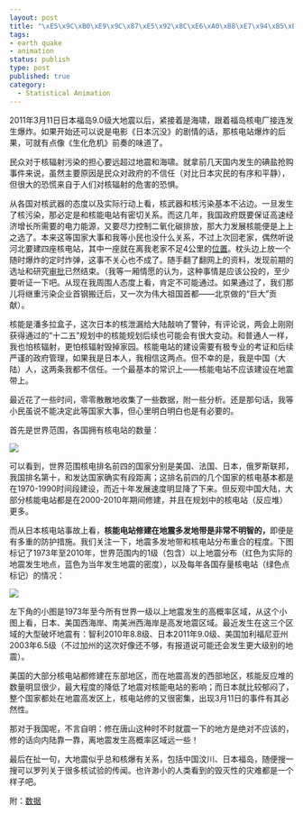 ```yaml
--- 
layout: post
title: "\xE5\x9C\xB0\xE9\x9C\x87\xE5\x92\x8C\xE6\xA0\xB8\xE7\x94\xB5\xE7\xAB\x99\xE7\x9A\x84\xE4\xB8\x96\xE7\x95\x8C\xE8\x8C\x83\xE5\x9B\xB4\xE5\x88\x86\xE5\xB8\x83"
tags: 
- earth quake
- animation
status: publish
type: post
published: true
category:
  - Statistical Animation
---
```

2011年3月11日日本福岛9.0级大地震以后，紧接着是海啸，跟着福岛核电厂接连发生爆炸。如果开始还可以说是电影《日本沉没》的剧情的话，那核电站爆炸的后果，可就有点像《生化危机》前奏的味道了。

民众对于核辐射污染的担心要远超过地震和海啸。就拿前几天国内发生的碘盐抢购事件来说，虽然主要原因是民众对政府的不信任（对比日本灾民的有序和平静），但很大的恐慌来自于人们对核辐射的危害的恐惧。

从各国对核武器的态度以及实际行动上看，核武器和核污染基本不沾边。一旦发生了核污染，那必定是和核能电站有密切关系。而这几年，我国政府既要保证高速经济增长所需要的电力能源，又要尽力控制二氧化碳排放，那大力发展核能便是上上之选了。本来这等国家大事和我等小民也没什么关系，不过上次回老家，偶然听说河北要建四座核电站，其中一座就在离我老家不足4公里的<a href="http://tieba.baidu.com/f?kz=920041773" target="_blank">位置</a>。枕头边上放一个随时爆炸的定时炸弹，这事不关心也不成了。随手翻了翻网上的资料，发现前期的选址和研究<a href="http://www.tsdrc.gov.cn/uploads/allimg/101126/1_101126151116_1.jpg" target="_blank">审批</a>已然结束。（我等一厢情愿的认为，这种事情是应该公投的，至少要听证一下吧。从现在我周围人态度上看，肯定不可能通过。如果通过了，我们那儿将继重污染企业首钢搬迁后，又一次为伟大祖国首都——北京做的“巨大”贡献）。

核能是潘多拉盒子，这次日本的核泄漏给大陆敲响了警钟，有评论说，两会上刚刚获得通过的“十二五”规划中的核能规划后续也可能会有很大变动。和普通人一样，我也怕核辐射，更怕核辐射毁掉家园。核能电站的建设需要有极专业的考证和后续严谨的政府管理，如果我是日本人，我相信这两点。但不幸的是，我是中国（大陆）人，这两条我都不信任。一个最基本的常识上——核能电站不应该建设在地震带上。

最近花了一些时间，零零散散地收集了一些数据，附一些分析。还是那句话，我等小民虽说不能决定此等国家大事，但心里明白明白也是有必要的。

首先是世界范围，各国拥有核电站的数量：

![](http://i.imgur.com/zM11z.png)

可以看到，世界范围核电排名前四的国家分别是美国、法国、日本，俄罗斯联邦，我国排名第十，和发达国家确实有段距离；这排名前四的几个国家的核电基本都是在1970-1990时间段建设，而近十年发展速度明显降了下来。但反观中国大陆，大部分核能电站都是在2000-2010年期间修建，并且在规划中的核电站（反应堆）更多。

而从日本核电站事故上看，<strong>核能电站修建在地震多发地带是非常不明智的，</strong>即便是有多重的防护措施。我们关注一下，地震多发地带和核电站分布重合的程度。下图标记了1973年至2010年，世界范围内的1级（包含）以上地震分布（红色为实际的地震发生地点，蓝色为当年发生地震的密度），以及每年各国存量核电站（绿色点标记）的情况：

![](http://i.imgur.com/kgTik.gif)

左下角的小图是1973年至今所有世界一级以上地震发生的高概率区域，从这个小图上看，日本、美国西海岸、南美洲西海岸是高发地震区域。最近发生在这三个区域的大型破坏地震有：智利2010年8.8级、日本2011年9.0级、美国加利福尼亚州2003年6.5级（不过加州的这次好像还不够，有报道说可能还会发生更大级别的地震）。

美国的大部分核电站都修建在东部地区，而在地震高发的西部地区，核能反应堆的数量明显很少，最大程度的降低了地震对核能电站的影响；而日本就比较郁闷了，整个国家都处在地震高发区上，核电站修的又很密集，出现3月11日的事件有其必然性。

那对于我国呢，不言自明：修在唐山这种时不时就震一下的地方是绝对不应该的，修的话向内陆靠一靠，离地震发生高概率区域远一些！

最后在扯一句，大地震似乎总和核爆有关系，包括中国汶川、日本福岛，随便搜一搜可以罗列关于很多核试验的传闻。也许渺小的人类看到的毁灭性的灾难都是一个样子吧。

附：<a href="http://www.guardian.co.uk/news/datablog/2011/mar/18/nuclear-reactors-power-stations-world-list-map" target="_blank">数据</a>
